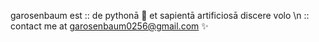 garosenbaum est 
:: de pythonā 🐍 et sapientā artificiosā discere volo \n
:: contact me at garosenbaum0256@gmail.com ✨
